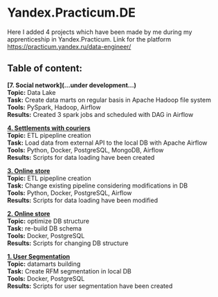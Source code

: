 # Yandex.Practicum.DE
 
Here I added 4 projects which have been made by me during my apprenticeship in Yandex.Practicum. Link for the platform https://practicum.yandex.ru/data-engineer/

## Table of content:

**[7. Social network](...under development...)** <br />
**Topic:** Data Lake<br />
**Task:** Create data marts on regular basis in Apache Hadoop file system<br />
**Tools:** PySpark, Hadoop, Airflow <br />
**Results:** Created 3 spark jobs and scheduled with DAG in Airflow<br />

**[4. Settlements with couriers](https://github.com/makarov-m/Yandex.Practicum.DE/tree/main/de-project-5)** <br />
**Topic:** ETL pipepline creation<br />
**Task:** Load data from external API to the local DB with Apache Airflow <br />
**Tools:** Python, Docker, PostgreSQL, MongoDB, Airflow <br />
**Results:** Scripts for data loading have been created<br />

**[3. Online store](https://github.com/makarov-m/Yandex.Practicum.DE/tree/main/de-project-3)** <br />
**Topic:** ETL pipepline creation<br />
**Task:** Change existing pipeline considering modifications in DB <br />
**Tools:** Python, Docker, PostgreSQL, Airflow <br />
**Results:** Scripts for data loading have been modified <br />

**[2. Online store](https://github.com/makarov-m/Yandex.Practicum.DE/tree/main/de-project-2)** <br />
**Topic:** optimize DB structure <br />
**Task:** re-build DB schema <br />
**Tools:** Docker, PostgreSQL <br />
**Results:** Scripts for changing DB structure <br />

**[1. User Segmentation](https://github.com/makarov-m/Yandex.Practicum.DE/tree/main/de-project-1)** <br />
**Topic:** datamarts building <br />
**Task:** Create RFM segmentation in local DB <br />
**Tools:** Docker, PostgreSQL <br />
**Results:** Scripts for user segmentation have been created<br />

